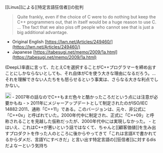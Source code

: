 
[[Linus]]による[[特定言語狂信者]]の批判
> Quite frankly, even if the choice of C were to do nothing but keep the C++ programmers out, that in itself would be a huge reason to use C.
>  ...
>  The fact that we also piss off people who cannot see that is just a big additional advantage.
- Original English [https://lwn.net/Articles/249460/](https://lwn.net/Articles/249460/)
- Japanese [https://tabesugi.net/memo/2009/1a.html](https://tabesugi.net/memo/2009/1a.html)

(DeepL)率直に言って、たとえCを選択することがC++プログラマーを締め出すことにしかならないとしても、それ自体がCを使う大きな理由になるだろう。...それを理解できない人たちをも怒らせるという事実は、さらなる大きな利点でしかない。

<img src='https://scrapbox.io/api/pages/nishio/nishio/icon' alt='nishio.icon' height="19.5"/>
- 2007年の話なのでC++もまだ色々と酷かったころだという点には注意が必要かもね
    - > 2011年にメジャーアップデートとして制定されたのがISO/IEC 14882:2011、通称「C++11」である。このバージョンは、元々、非公式に「C++0x」と呼ばれていた。2000年代中に制定され、正式に「C++09」と呼称されることを見越した仮称だったが、2000年代中には実現しなかった。
- とはいえ、これはC++が悪いという話ではなくて、ちゃんと[[顧客価値]]を生み出すプロダクトを作った人のところに後からやってきて「これは言語Xで書かれてるからダメだ、言語Yにすべきだ」と言い出す特定言語の[[狂信者]]に対するdisだよなーという気持ち

